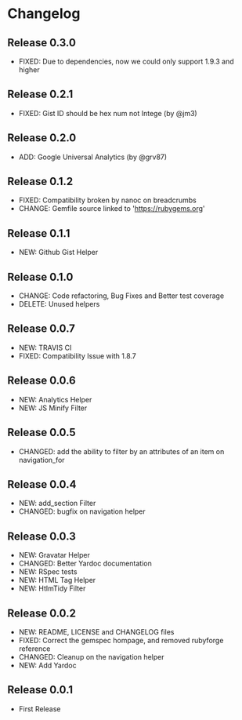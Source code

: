 # Changelog

## Release 0.3.0

* FIXED:    Due to dependencies, now we could only support 1.9.3 and higher

## Release 0.2.1

* FIXED:    Gist ID should be hex num not Intege (by @jm3)

## Release 0.2.0

* ADD:      Google Universal Analytics (by @grv87)

## Release 0.1.2

* FIXED:    Compatibility broken by nanoc on breadcrumbs
* CHANGE:   Gemfile source linked to 'https://rubygems.org'

## Release 0.1.1

* NEW:      Github Gist Helper

## Release 0.1.0

* CHANGE:   Code refactoring, Bug Fixes and Better test coverage
* DELETE:   Unused helpers

## Release 0.0.7

* NEW:      TRAVIS CI
* FIXED:    Compatibility Issue with 1.8.7

## Release 0.0.6

* NEW:      Analytics Helper
* NEW:      JS Minify Filter

## Release 0.0.5

* CHANGED:  add the ability to filter by an attributes of an item on navigation_for

## Release 0.0.4

* NEW:      add_section Filter
* CHANGED:  bugfix on navigation helper 

## Release 0.0.3

* NEW: 		  Gravatar Helper
* CHANGED:	Better Yardoc documentation
* NEW:		  RSpec tests
* NEW:		  HTML Tag Helper
* NEW:		  HtlmTidy Filter

## Release 0.0.2

* NEW:      README, LICENSE and CHANGELOG files
* FIXED:    Correct the gemspec hompage, and removed rubyforge reference
* CHANGED:  Cleanup on the navigation helper
* NEW:      Add Yardoc

## Release 0.0.1
* First Release
